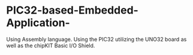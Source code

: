 # PIC32-based-Embedded-Application-
Using Assembly language.  Using the PIC32 utilizing the UNO32 board as well as the chipKIT Basic I/O Shield.
